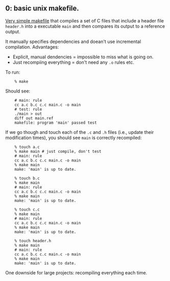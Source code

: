 ## 0: basic unix makefile.

[Very simple makefile](./Makefile) that compiles a set of C files that
include a header file `header.h` into a executable `main` and then
compares its output to a reference output.

It manually specifies dependencies and doean't use
incremental compilation.  Advantages:
  - Explicit, manual dendencies = impossible to miss what is going on.
  - Just recompiing everything = don't need any `.o` rules etc.

To run:

        % make

Should see:

        # main: rule
        cc a.c b.c c.c main.c -o main
        # test: rule
        ./main > out
        diff out main.ref
        makefile: program 'main' passed test

If we go though and touch each of the `.c` and `.h` files (i.e., update
their modification times), you should see `main` is correctly recompiled:

        % touch a.c
        % make main # just compile, don't test
        # main: rule
        cc a.c b.c c.c main.c -o main
        % make main
        make: 'main' is up to date.

        % touch b.c
        % make main
        # main: rule
        cc a.c b.c c.c main.c -o main
        % make main
        make: 'main' is up to date.

        % touch c.c
        % make main
        # main: rule
        cc a.c b.c c.c main.c -o main
        % make main
        make: 'main' is up to date.

        % touch header.h
        % make main
        # main: rule
        cc a.c b.c c.c main.c -o main
        % make main
        make: 'main' is up to date.

One downside for large projects: recompiling everything each time. 

